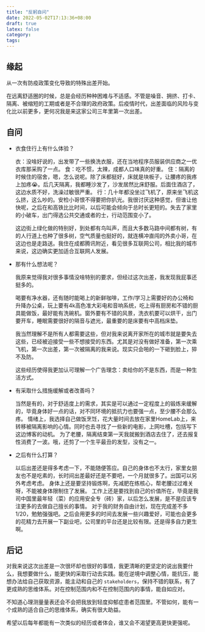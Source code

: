```yaml
---
title: "反躬自问"
date: 2022-05-02T17:13:36+08:00
draft: true
latex: false
category: 
tags: 
---
```


## 缘起

从一次有防疫政策变化导致的特殊出差开始。

在远离舒适圈的时候，总是会经历种种困难与不适感。不管是噪音、拥挤、打卡、隔离、被缩短的工期或者是不合理的政府政策。后疫情时代，出差面临的风险与变化比以前更多，更何况我是来这家公司三年里第一次出差。

## 自问

- 衣食住行上有什么体验？
    
    衣：没啥好说的，出发带了一些换洗衣服，还在当地程序员服装供应商之一优衣库那采购了一点。
    食：吃不惯，太辣，成都人口味真的好重。
    住：隔离的时候住的宿舍，嗯，怎么说呢。除了床都挺好，床就是块板子，让腰疼的我疼上加疼😭。后几天隔离，我都睡沙发了，沙发居然比床舒服。后面住酒店了，这边水质不好，洗澡过敏很严重。
    行：几十年都没坐过飞机了，原来坐飞机这么挤，这么吵的。安检小哥恨不得要把你扒光。我很讨厌这种感觉，但谁让他快呢，之后在和高铁比比时间，以后可能会倾向于总时长更短的。失去了家里的小破车，出门得选公共交通或者的士，行动范围变小了。
  
    这边街上绿化做的特别好，到处都有鸟叫声，而且大多数马路中间都有树，有的人行道上也种了很多树，空气质量也挺好的，就连横冲直闯的外卖小哥，在这边也是走路送。我住在成都腾讯附近，看见很多互联网公司，相比我的城市来说，这边确实更加适合互联网人发展。

- 那有什么想法呢？

    我原来觉得我对很多事情没啥特别的要求，但经过这次出差，我发现我屁事还挺多的。
    
    喝要有净水器，还有随时能喝上的新鲜咖啡，工作/学习上需要好的办公椅和升降办公桌，玩上要有4k高色准大彩电和音响系统，吃上得有厨房和不错的厨具能做饭，最好能有洗碗机。窗外要有不错的风景，洗衣机要可以烘干，出门要开车，睡眠需要很好的隔音与遮光，最重要的是床要有中高档床垫。
    
    我当然理解不是所有人都需要这些，但对我来说离开家所在的城市就是要失去这些，已经被迫接受一些不想接受的东西。尤其是对没有做好准备，第一次乘飞机，第一次出差，第一次被隔离的我来说。现实只会啪的一下砸到脸上，猝不及防。
    
    这些经历使得我更加认可理解一个广告理念：卖给你的不是东西，而是一种生活方式。

- 有采取什么措施缓解或者改善吗？

    当然是有的，对于舒适度上的需求，其实是可以通过一定程度上的锻炼来缓解的，毕竟身体好一点的话，对不同环境的抵抗力也要强一点，至少腰不会那么疼。
    情绪上，我选择自己做饭烹饪，花大量时间去放在家里HomeLab上，来转移被隔离影响的心情。同时也去寻找了一些新的电影，上网吐槽，包括写下这边博客的动机。
    为了老腰，隔离结束第一天我就搬到酒店去住了，还去报复性消费了一波。哦，还剪了一个生平最丑的发型，没有之一。
    
- 之后有什么打算？
    
    以后出差还是得多考虑一下，不能随便答应。自己的身体也不太行，家里女朋友也不是吃素的，长时间出差最好还是不要吧，一个月就很多了。出国可以另外考虑考虑。
    身体上还是要坚持锻炼啊，先减肥在练核心，帮老腰过过难关呀，不能被身体限制住了发展。
    工作上还是要找到自己的价值所在，毕竟是我司中国里最年轻（菜）的应用安全专（砖）家，以后怎么发展，是不是应该专注更多的去做自己擅长的事情。
    对于我的财务自由计划，现在完成差不多 1/20，勉勉强强吧。之后会用更多的时间去发展一些兴趣爱好，可能也会更多的花精力去开展一下副业吧，公司里的平台还是比较有限。还是得多自力更生啊。
    
## 后记

对我来说这次出差是一次很坏却也很好的事情，我更清晰的更坚定的说出我要什么，我想要做什么，能更快的采取行动去实践。能在逆境中调整心情，能抗压，能想办法给自己获取资源，能主动和自己的 `stakeholders`，保持不错的联系，有了更成熟的思维体系。对在控制范围内和不在控制范围内的事情，能自如应对。

不知道心理测量量表还会不会把我放到轻度抑郁症患者范围里。不管如何，能有一个成熟的适合自己的思维体系，确实有很大助益。

希望以后每年都能有一次类似的经历或者体会，谁又会不渴望更高更快更强呢。